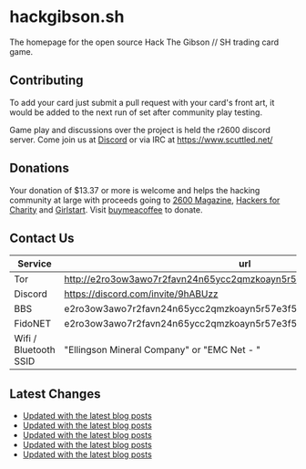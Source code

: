 # hackgibson.sh
The homepage for the open source Hack The Gibson // SH trading card game.


## Contributing

To add your card just submit a pull request with your card's front art, it would be added to the next run of set after community play testing.

Game play and discussions over the project is held the r2600 discord server. Come join us at [Discord](https://discord.com/invite/9hABUzz) or via IRC at https://www.scuttled.net/


## Donations

Your donation of $13.37 or more is welcome and helps the hacking community at large with proceeds going to [2600 Magazine](https://2600.com/), [Hackers for Charity](https://hackersforcharity.org) and [Girlstart](https://girlstart.org).  Visit [buymeacoffee](https://www.buymeacoffee.com/hackgibson.sh) to donate.


## Contact Us

Service | url
-|-
Tor | http://e2ro3ow3awo7r2favn24n65ycc2qmzkoayn5r57e3f56nvjwdcgg32ad.onion
Discord | https://discord.com/invite/9hABUzz
BBS | e2ro3ow3awo7r2favn24n65ycc2qmzkoayn5r57e3f56nvjwdcgg32ad.onion:23
FidoNET | e2ro3ow3awo7r2favn24n65ycc2qmzkoayn5r57e3f56nvjwdcgg32ad.onion:24554
Wifi / Bluetooth SSID | "Ellingson Mineral Company" or "EMC Net - <fidonet address>"

## Latest Changes
<!-- BLOG-POST-LIST:START -->
- [Updated with the latest blog posts](https://github.com/DFW2600/hackgibson.sh/commit/bdd47bacbe4a8a20283ba8f328a3e7b341e7a421)
- [Updated with the latest blog posts](https://github.com/DFW2600/hackgibson.sh/commit/316a5a62b4b37f89ef11fd56f97bc6a6c09abb7a)
- [Updated with the latest blog posts](https://github.com/DFW2600/hackgibson.sh/commit/aab7de9d184557efce0782d219baf37b7d9a1b36)
- [Updated with the latest blog posts](https://github.com/DFW2600/hackgibson.sh/commit/2dee651f19437c5d3541a741d80c677fcf29c24b)
- [Updated with the latest blog posts](https://github.com/DFW2600/hackgibson.sh/commit/5da0ce45ab4a167c3438dfb49c2f1df4a733eeae)
<!-- BLOG-POST-LIST:END -->
